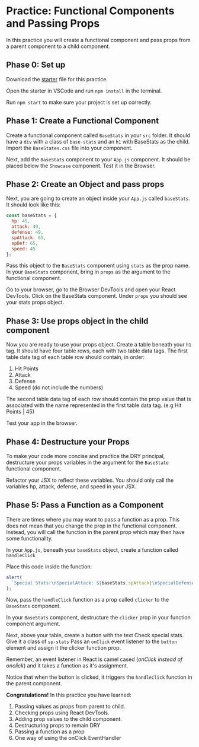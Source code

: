 # Practice: Functional Components and Passing Props

In this practice you will create a functional component and pass props from a
parent component to a child component.

## Phase 0: Set up

Download the [starter][props-starter] file for this practice.

Open the starter in VSCode and run `npm install` in the terminal.

Run `npm start` to make sure your project is set up correctly.

## Phase 1: Create a Functional Component

Create a functional component called `BaseStats` in your `src` folder. It should
have a `div` with a class of `base-stats` and an `h1` with BaseStats as the
child. Import the `BaseStates.css` file into your component.

Next, add the `BaseStats` component to your `App.js` component. It should be
placed below the `Showcase` component. Test it in the Browser.

## Phase 2: Create an Object and pass props

Next, you are going to create an object inside your `App.js` called `baseStats`.
It should look like this:

```js
const baseStats = {
  hp: 45,
  attack: 49,
  defense: 49,
  spAttack: 65,
  spDef: 65,
  speed: 45
};
```

Pass this object to the `BaseStats` component using `stats` as the prop name.
In your `BaseStats` component, bring in `props` as the argument to the
functional component.

Go to your browser, go to the Browser DevTools and open your React DevTools.
Click on the BaseStats component. Under `props` you should see your stats props
object.

## Phase 3: Use props object in the child component

Now you are ready to use your props object. Create a table beneath your `h1`
tag. It should have four table rows, each with two table data tags. The first
table data tag of each table row should contain, in order:

1. Hit Points
2. Attack
3. Defense
4. Speed
   (do not include the numbers)

The second table data tag of each row should contain the prop value that is
associated with the name represented in the first table data tag. (e.g Hit
Points | 45)

Test your app in the browser.

## Phase 4: Destructure your Props

To make your code more concise and practice the DRY principal, destructure your
props variables in the argument for the `BaseState` functional component.

Refactor your JSX to reflect these variables. You should only call the variables
hp, attack, defense, and speed in your JSX.

## Phase 5: Pass a Function as a Component

There are times where you may want to pass a function as a prop. This does not
mean that you change the prop in the functional component. Instead, you will
call the function in the parent prop which may then have some functionality.

In your `App.js`, beneath your `baseStats` object, create a function called
`handleClick`

Place this code inside the function:

```js
alert(
  `Special Stats:\nSpecialAttack: ${baseStats.spAttack}\nSpecialDefense:${baseStats.spDef}`
);
```

Now, pass the `handleClick` function as a prop called `clicker` to the
`BaseStats` component.

In your `BaseStats` component, destructure the `clicker` prop in your function
component argument.

Next, above your table, create a button with the text Check special stats. Give
it a class of `sp-stats` Pass an `onClick` event listener to the `button`
element and assign it the clicker function prop.

Remember, an event listener in React is camel cased (_onClick instead of
onclick_) and it takes a function as it's assignment.

Notice that when the button is clicked, it triggers the `handleClick` function
in the parent component.

**Congratulations!**
In this practice you have learned:

1. Passing values as props from parent to child.
2. Checking props using React DevTools.
3. Adding prop values to the child component.
4. Destructuring props to remain DRY
5. Passing a function as a prop
6. One way of using the onClick EventHandler

[props-starter]: ./starter
